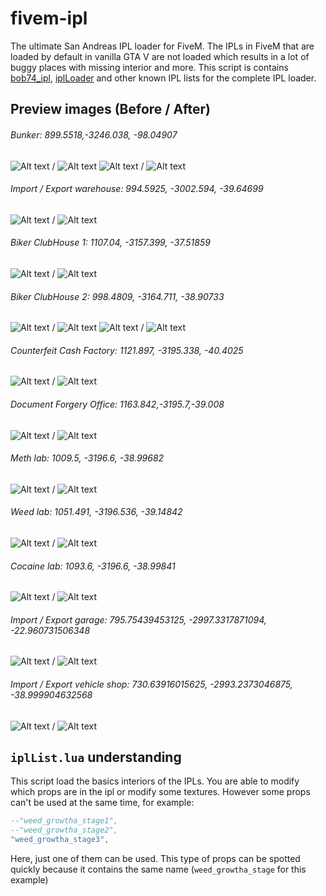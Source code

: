 # fivem-ipl
The ultimate San Andreas IPL loader for FiveM. The IPLs in FiveM that are loaded by default in vanilla GTA V are not loaded which results in a lot of buggy places with missing interior and more.
This script is contains [bob74_ipl](https://forum.fivem.net/t/release-fix-holes-in-the-map/25240), [iplLoader](https://github.com/n0thus/iplLoader) and other known IPL lists for the complete IPL loader.

## Preview images (Before / After)

###### Bunker: 899.5518,-3246.038, -98.04907 ######
![Alt text](https://image.prntscr.com/image/L1vNmA5VQb66Watk-5ZetA.png) / ![Alt text](https://image.prntscr.com/image/Em60BSdjQ4eMSSyWesvChA.png) 
![Alt text](https://image.prntscr.com/image/rrYGr3GLT0_nJGgLdMqrzw.png) / ![Alt text](https://image.prntscr.com/image/0qkFkh-qRFSHDdXXkKF2iw.png)

###### Import / Export warehouse: 994.5925, -3002.594, -39.64699 ######
![Alt text](https://image.prntscr.com/image/ANlb7DLORw_xma3b08r3QQ.png) / ![Alt text](https://image.prntscr.com/image/mHEj7KXkRBWmYLrsFV1uYg.png)

###### Biker ClubHouse 1: 1107.04, -3157.399, -37.51859 ######
![Alt text](https://image.prntscr.com/image/m-yb3X91SQePdEnTalaJyQ.png) / ![Alt text](https://image.prntscr.com/image/lM_Kgo-uQKKiw37KYCcJMA.png)

###### Biker ClubHouse 2: 998.4809, -3164.711, -38.90733 ######
![Alt text](https://image.prntscr.com/image/H4l-yIE8T9_ThGmoBtjofA.png) / ![Alt text](https://image.prntscr.com/image/bdigTvdOScWxYw45q6dQxg.png)
![Alt text](https://image.prntscr.com/image/kp96srdeQSuiyyzWrrsl2g.png) / ![Alt text](https://image.prntscr.com/image/_YDQR5R0QGiFRxK0x8NDMw.png)

###### Counterfeit Cash Factory: 1121.897, -3195.338, -40.4025 ######
![Alt text](https://cdn.discordapp.com/attachments/347411813379342336/392377013123678208/7btjfYgMRC227e2y1OE-FQ.png) / ![Alt text](https://image.prntscr.com/image/kFcAc9wKR5Kt6Ou9GE30Yg.png)

###### Document Forgery Office: 1163.842,-3195.7,-39.008 ######
![Alt text](https://image.prntscr.com/image/udH1yjxrSpm-XLc5tyQ9eQ.png) / ![Alt text](https://image.prntscr.com/image/8U-DbbxfS4iaVZwXZk5Hew.png)

###### Meth lab: 1009.5, -3196.6, -38.99682 ######
![Alt text](https://image.prntscr.com/image/4Nrfu27TRe_fGsOgcRYqyA.png) / ![Alt text](https://image.prntscr.com/image/ykDqPpX0Tfa3kcGpa7FDuA.png)

###### Weed lab: 1051.491, -3196.536, -39.14842 ######
![Alt text](https://image.prntscr.com/image/a2ugmY3WSPuPp5ZJDasACQ.png) / ![Alt text](https://cdn.discordapp.com/attachments/347411813379342336/392002235195850752/0Pif18J4TE_YvCNdheEEmA.png)

###### Cocaine lab: 1093.6, -3196.6, -38.99841 ######
![Alt text](https://image.prntscr.com/image/61Dvwd8UQPqXl8YVPJeGUw.png) / ![Alt text](https://cdn.discordapp.com/attachments/347411813379342336/392001716167376897/6pJJGsbIQfCLoaKsWOH44A.png)

###### Import / Export garage: 795.75439453125, -2997.3317871094, -22.960731506348 ######
![Alt text](https://image.prntscr.com/image/DBq9NltSRUGcZxwNmNq8nQ.png) / ![Alt text](https://image.prntscr.com/image/c2DaDCEyRs_vn9EauFiaDA.png)

###### Import / Export vehicle shop: 730.63916015625, -2993.2373046875, -38.999904632568 ######
![Alt text](https://image.prntscr.com/image/Th_jLPgIRCaX-6KOZyjxBw.png) / ![Alt text](https://image.prntscr.com/image/UNy1zGZOThmDAoqbdeFoNQ.png)

## `iplList.lua` understanding
This script load the basics interiors of the IPLs. You are able to modify which props are in the ipl or modify some textures. However some props can't be used at the same time, for example:
```lua
--"weed_growtha_stage1",
--"weed_growtha_stage2",
"weed_growtha_stage3",
```

Here, just one of them can be used. This type of props can be spotted quickly because it contains the same name (`weed_growtha_stage` for this example)